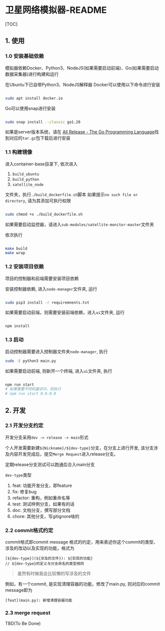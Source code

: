 # 卫星网络模拟器-README

[TOC]

## 1. 使用

### 1.0 安装基础依赖

模拟器依赖Docker、Python3、NodeJS(如果需要启动前端)、Go(如果需要启动数据采集器)进行构建和运行

在Ubuntu下已自带Python3、NodeJS解释器
Docker可以使用以下命令进行安装

```bash

sudo apt install docker.io

```

Go可以使用snap进行安装

```bash

sudo snap install --classic go1.20

```

如果是server版本系统，请在 [All Release - The Go Programming Language](https://go.dev/dl/)找到对应的`tar.gz`包下载后进行安装

### 1.1 构建镜像

进入container-base目录下, 依次进入

1. `build_ubuntu`
2. `build_python`
3. `satellite_node`

文件夹，执行`./build_dockerfile.sh`脚本
如果提示`no such file or directory`, 请为其添加可执行权限
```bash

sudo chmod +x ./build_dockerfile.sh

```

如果需要启动监控器，请进入`sub-modules/satellite-monitor-master`文件夹

依次执行
```bash

make build
make wrap

```

### 1.2 安装项目依赖

项目的控制器和前端需要安装项目依赖

安装控制器依赖, 进入`node-manager`文件夹, 运行

```bash

sudo pip3 install -r requiremnents.txt

```

如果需要启动前端，则需要安装前端依赖，进入`ui`文件夹, 运行

```bash

npm install

```

### 1.3 启动

启动控制器需要进入控制器文件夹`node-manager`, 执行

```bash
sudo -E python3 main.py
```

如果需要启动前端, 则新开一个终端, 进入`ui`文件夹, 执行

```bash

npm run start
# 如果需要不同机器访问，则执行
# npm run start 0.0.0.0

```

## 2. 开发

### 2.1 开发分支约定

开发分支采用`dev -> release -> main`形式

个人开发需要新建`${Nickname}/${dev-type}`分支，在分支上进行开发, 该分支涉及内容开发完成后，提交`Merge Request`进入release分支。

定期release分支测试可以跑通后合入main分支

`dev-type`类型

1. feat: 功能开发分支，即feature
2. fix: 修复bug
3. refactor: 重构，例如重命名等
4. test: 测试样例分支，如果有的话
5. doc: 文档分支，撰写部分文档
6. chore: 其他分支，写gitignore啥的

### 2.2 commit格式约定

commit格式即commit message 格式的约定，用来表述你这个commit的类型、涉及的改动以及实现的功能，格式为

```
[${dev-type}](${涉及的文件}): ${实现的功能}
// ${dev-type}的定义与分支命名的类型相同
```

> 虽然有时候我会比较懒的写涉及的文件

例如，有一个commit, 是实现清理容器的功能，修改了main.py, 则对应的commit message即为

```
[feat](main.py): 新增清理容器功能
```

### 2.3 merge request

TBD(To Be Done)


